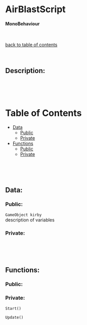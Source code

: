 # AirBlastScript

#### MonoBehaviour

<p>&nbsp;</p>

[back to table of contents](/CodeDescription/TableOfContents.md)

<p>&nbsp;</p>

## Description:


<p>&nbsp;</p>
<p>&nbsp;</p>

# Table of Contents
- [Data](#data)
    - [Public](#public)
    - [Private](#private)
- [Functions](#functions)
    - [Public](#public-1)
    - [Private](#private-1)

<p>&nbsp;</p>
<p>&nbsp;</p>

## Data:

### **Public:**

`GameObject kirby`  
description of variables

### **Private:**

<p>&nbsp;</p>
<p>&nbsp;</p>

## Functions:

### **Public:**

### **Private:**

`Start()`

`Update()`
